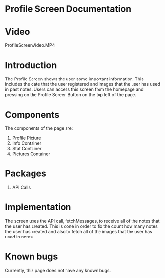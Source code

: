 # Profile Screen Documentation

# Video

ProfileScreenVideo.MP4

# Introduction

The Profile Screen shows the user some important information. This includes the date that the user registered and images that the user has used in past notes. Users can access this screen from the homepage and pressing on the Profile Screen Button on the top left of the page.

# Components

The components of the page are:

1. Profile Picture
2. Info Container
3. Stat Container
4. Pictures Container

# Packages

1. API Calls

# Implementation

The screen uses the API call, fetchMessages, to receive all of the notes that the user has created. This is done in order to fix the count how many notes the user has created and also to fetch all of the images that the user has used in notes.

# Known bugs

Currently, this page does not have any known bugs.